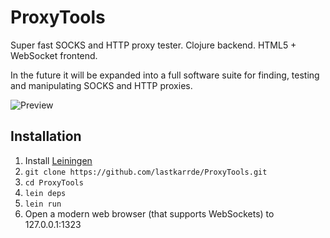 # ProxyTools
Super fast SOCKS and HTTP proxy tester. Clojure backend. HTML5 + WebSocket frontend.

In the future it will be expanded into a full software suite for finding, testing and manipulating SOCKS and HTTP proxies.

![Preview](https://raw.github.com/lastkarrde/ProxyTools/master/resources/public/images/preview.png)


## Installation

1. Install [Leiningen](https://github.com/technomancy/leiningen#installation)
2. ```git clone https://github.com/lastkarrde/ProxyTools.git```
3. ```cd ProxyTools```
4. ```lein deps```
5. ```lein run```
6. Open a modern web browser (that supports WebSockets) to 127.0.0.1:1323
